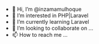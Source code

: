 - 👋 Hi, I’m @inzamamulhoque
- 👀 I’m interested in PHP|Laravel 
- 🌱 I’m currently learning Laravel 
- 💞️ I’m looking to collaborate on ...
- 📫 How to reach me ...

<!---
inzamamulhoque/inzamamulhoque is a ✨ special ✨ repository because its `README.md` (this file) appears on your GitHub profile.
You can click the Preview link to take a look at your changes.
--->
